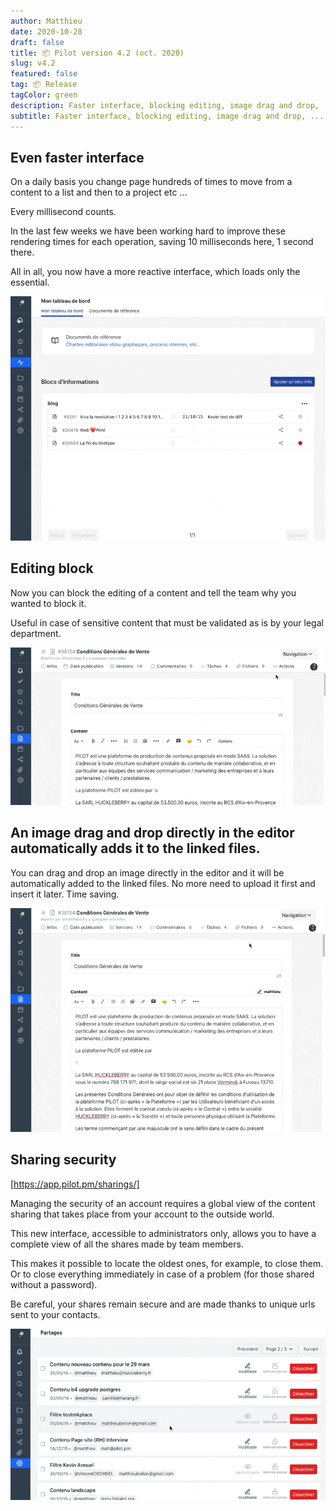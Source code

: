 ```yaml
---
author: Matthieu
date: 2020-10-28
draft: false
title: 📦 Pilot version 4.2 (oct. 2020)
slug: v4.2
featured: false
tag: 📦 Release
tagColor: green
description: Faster interface, blocking editing, image drag and drop, ...
subtitle: Faster interface, blocking editing, image drag and drop, ...
---
```


## Even faster interface

On a daily basis you change page hundreds of times to move from a content to a list and then to a project etc ...

Every millisecond counts.

In the last few weeks we have been working hard to improve these rendering times for each operation, saving 10 milliseconds here, 1 second there.

All in all, you now have a more reactive interface, which loads only the essential.

![fast.gif](fast.gif)


## Editing block

Now you can block the editing of a content and tell the team why you wanted to block it.

Useful in case of sensitive content that must be validated as is by your legal department.

![blocage.gif](blocage.gif)


## An image drag and drop directly in the editor automatically adds it to the linked files.

You can drag and drop an image directly in the editor and it will be automatically added to the linked files. No more need to upload it first and insert it later. Time saving.

![dragupload.gif](dragupload.gif)

## Sharing security  

[https://app.pilot.pm/sharings/]

Managing the security of an account requires a global view of the content sharing that takes place from your account to the outside world. 

This new interface, accessible to administrators only, allows you to have a complete view of all the shares made by team members. 

This makes it possible to locate the oldest ones, for example, to close them. Or to close everything immediately in case of a problem (for those shared without a password).

Be careful, your shares remain secure and are made thanks to unique urls sent to your contacts.

![security.gif](security.gif)